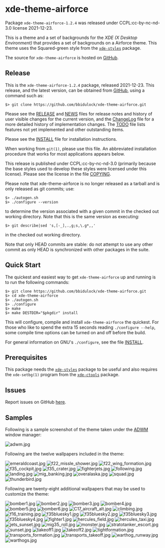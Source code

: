 [xde-theme-airforce -- read me first file.  2021-12-23]: #

xde-theme-airforce
===============

Package `xde-theme-airforce-1.2.4` was released under CCPL:cc-by-nc-nd-3.0
license 2021-12-23.

This is a theme and a set of backgrounds for the _XDE (X Desktop
Environment)_ that provides a set of backgrounds on
a Airforce theme.
This theme uses the Squared-green style from the [`xde-styles`][11]
package.

The source for `xde-theme-airforce` is hosted on [GitHub][1].


Release
-------

This is the `xde-theme-airforce-1.2.4` package, released 2021-12-23.
This release, and the latest version, can be obtained from [GitHub][1],
using a command such as:

    $> git clone https://github.com/bbidulock/xde-theme-airforce.git

Please see the [RELEASE][3] and [NEWS][4] files for release notes and
history of user visible changes for the current version, and the
[ChangeLog][5] file for a more detailed history of implementation
changes.  The [TODO][6] file lists features not yet implemented and
other outstanding items.

Please see the [INSTALL][8] file for installation instructions.

When working from `git(1)`, please use this file.  An abbreviated
installation procedure that works for most applications appears below.

This release is published under CCPL:cc-by-nc-nd-3.0 (primarily because
the base styles used to develop these styles were licensed under this
license).
Please see the license in the file [COPYING][10].

Please note that xde-theme-airforce is no longer released as
a tarball and is only released as git commits; use:

    $> ./autogen.sh
    $> ./configure --version

to determine the version associated with a given commit in the
checked out working directory.  Note that this is the same version
as executing:

    $> git describe|sed 's,[-_],.,g;s,\.g*,,'

in the checked out working directory.

Note that only HEAD commits are stable: do not attempt to use any
other commit as only HEAD is synchronized with other packages in
the suite.


Quick Start
-----------

The quickest and easiest way to get `xde-theme-airforce` up and
running is to run the following commands:

    $> git clone https://github.com/bbidulock/xde-theme-airforce.git
    $> cd xde-theme-airforce
    $> ./autogen.sh
    $> ./configure
    $> make
    $> make DESTDIR="$pkgdir" install

This will configure, compile and install `xde-theme-airforce` the
quickest.  For those who like to spend the extra 15 seconds reading
`./configure --help`, some compile time options can be turned on and off
before the build.

For general information on GNU's `./configure`, see the file
[INSTALL][8].


Prerequisites
-------------

This package needs the [`xde-styles`][11] package to be useful and also
requires the `xde-setbg(1)` program from the [`xde-ctools`][12] package.


Issues
------

Report issues on GitHub [here][2].


Samples
-------

Following is a sample screenshot of the theme taken under the [ADWM][13]
window manager:

![adwm.jpg](scrot/adwm.jpg "Wallpaper #1")

Following are the twelve wallpapers included in the theme:

![emeraldcoast.jpg](images/emeraldcoast.jpg "Wallpaper #1")
![f22_missle_shower.jpg](images/f22_missle_shower.jpg "Wallpaper #2")
![f22_wing_formation.jpg](images/f22_wing_formation.jpg "Wallpaper #3")
![f35_cockpit.jpg](images/f35_cockpit.jpg "Wallpaper #4")
![f35_crater.jpg](images/f35_crater.jpg "Wallpaper #5")
![fighterjets.jpg](images/fighterjets.jpg "Wallpaper #6")
![following.jpg](images/following.jpg "Wallpaper #7")
![landing.jpg](images/landing.jpg "Wallpaper #8")
![mig_banking.jpg](images/mig_banking.jpg "Wallpaper #9")
![overalaska.jpg](images/overalaska.jpg "Wallpaper #10")
![squad.jpg](images/squad.jpg "Wallpaper #11")
![thunderbird.jpg](images/thunderbird.jpg "Wallpaper #12")

Following are twenty-eight additional wallpapers that may be used to
customize the theme:

![bomber1.jpg](images/bomber1.jpg "Additional Image #1")
![bomber2.jpg](images/bomber2.jpg "Additional Image #2")
![bomber3.jpg](images/bomber3.jpg "Additional Image #3")
![bomber4.jpg](images/bomber4.jpg "Additional Image #4")
![bomber5.jpg](images/bomber5.jpg "Additional Image #5")
![bomber6.jpg](images/bomber6.jpg "Additional Image #6")
![C17_aircraft_alt.jpg](images/C17_aircraft_alt.jpg "Additional Image #7")
![climbing.jpg](images/climbing.jpg "Additional Image #8")
![f16_training.jpg](images/f16_training.jpg "Additional Image #9")
![f35bluesky1.jpg](images/f35bluesky1.jpg "Additional Image #10")
![f35bluesky2.jpg](images/f35bluesky2.jpg "Additional Image #11")
![f35bluesky3.jpg](images/f35bluesky3.jpg "Additional Image #12")
![f35bluesky4.jpg](images/f35bluesky4.jpg "Additional Image #13")
![fighter1.jpg](images/fighter1.jpg "Additional Image #14")
![hercules_field.jpg](images/hercules_field.jpg "Additional Image #15")
![hercules_taxi.jpg](images/hercules_taxi.jpg "Additional Image #16")
![jets_sunset.jpg](images/jets_sunset.jpg "Additional Image #17")
![mig35_roll.jpg](images/mig35_roll.jpg "Additional Image #18")
![monster.jpg](images/monster.jpg "Additional Image #19")
![stratotanker_escort.jpg](images/stratotanker_escort.jpg "Additional Image #20")
![sunset.jpg](images/sunset.jpg "Additional Image #21")
![takeoff1.jpg](images/takeoff1.jpg "Additional Image #22")
![takeoff2.jpg](images/takeoff2.jpg "Additional Image #23")
![tightformation.jpg](images/tightformation.jpg "Additional Image #24")
![transports_formation.jpg](images/transports_formation.jpg "Additional Image #25")
![transports_takeoff.jpg](images/transports_takeoff.jpg "Additional Image #26")
![warthog_runway.jpg](images/warthog_runway.jpg "Additional Image #27")
![warthogs.jpg](images/warthogs.jpg "Additional Image #28")

[1]: https://github.com/bbidulock/xde-theme-airforce
[2]: https://github.com/bbidulock/xde-theme-airforce/issues
[3]: https://github.com/bbidulock/xde-theme-airforce/blob/1.2.4/RELEASE
[4]: https://github.com/bbidulock/xde-theme-airforce/blob/1.2.4/NEWS
[5]: https://github.com/bbidulock/xde-theme-airforce/blob/1.2.4/ChangeLog
[6]: https://github.com/bbidulock/xde-theme-airforce/blob/1.2.4/TODO
[7]: https://github.com/bbidulock/xde-theme-airforce/blob/1.2.4/COMPLIANCE
[8]: https://github.com/bbidulock/xde-theme-airforce/blob/1.2.4/INSTALL
[9]: https://github.com/bbidulock/xde-theme-airforce/blob/1.2.4/LICENSE
[10]: https://github.com/bbidulock/xde-theme-airforce/blob/1.2.4/COPYING
[11]: https://github.com/bbidulock/xde-styles
[12]: https://github.com/bbidulock/xde-ctools
[13]: https://bbidulock.github.io/adwm

[ vim: set ft=markdown sw=4 tw=72 nocin nosi fo+=tcqlorn spell: ]: #
